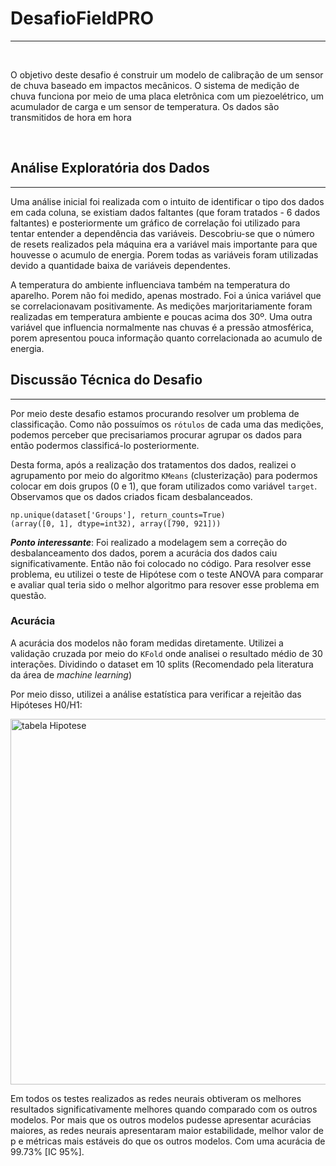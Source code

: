 # DesafioFieldPRO
<hr />

<br />

O objetivo deste desafio é construir um modelo de calibração de um sensor de chuva baseado em impactos mecânicos.
O sistema de medição de chuva funciona por meio de uma placa eletrônica com um piezoelétrico, um acumulador de carga e um sensor de temperatura. Os dados são transmitidos de hora em hora

<br />

## Análise Exploratória dos Dados
<hr />

Uma análise inicial foi realizada com o intuito de identificar o tipo dos dados em cada coluna, se existiam dados faltantes (que foram tratados - 6 dados faltantes) e posteriormente um gráfico de correlação foi utilizado para tentar entender a dependência das variáveis. Descobriu-se que o número de resets realizados pela máquina era a variável mais importante para que houvesse o acumulo de energia. Porem todas as variáveis foram utilizadas devido a quantidade baixa de variáveis dependentes.

A temperatura do ambiente influenciava também na temperatura do aparelho. Porem não foi medido, apenas mostrado. Foi a única variável que se correlacionavam positivamente. As medições marjoritariamente foram realizadas em temperatura ambiente e poucas acima dos 30º. Uma outra variável que influencia normalmente nas chuvas é a pressão atmosférica, porem apresentou pouca informação quanto correlacionada ao acumulo de energia.


## Discussão Técnica do Desafio
<hr />

Por meio deste desafio estamos procurando resolver um problema de classificação. Como não possuímos os `rótulos` de cada uma das medições, podemos perceber que precisariamos procurar agrupar os dados para então podermos classificá-lo posteriormente.

Desta forma, após a realização dos tratamentos dos dados, realizei o agrupamento por meio do algoritmo `KMeans` (clusterização) para podermos colocar em dois grupos (0 e 1), que foram utilizados como variável `target`. Observamos que os dados criados ficam desbalanceados.

`np.unique(dataset['Groups'], return_counts=True)` <br />
`(array([0, 1], dtype=int32), array([790, 921]))`

**_Ponto interessante_**: Foi realizado a modelagem sem a correção do desbalanceamento dos dados, porem a acurácia dos dados caiu significativamente. Então não foi colocado no código. Para resolver esse problema, eu utilizei o teste de Hipótese com o teste ANOVA para comparar e avaliar qual teria sido o melhor algoritmo para resover esse problema em questão.

### Acurácia

A acurácia dos modelos não foram medidas diretamente. Utilizei a validação cruzada por meio do `KFold` onde analisei o resultado médio de 30 interações. Dividindo o dataset em 10 splits (Recomendado pela literatura da área de _machine learning_)

Por meio disso, utilizei a análise estatística para verificar a rejeitão das Hipóteses H0/H1:

<img width="585" alt="tabela Hipotese" src="https://github.com/cantaruttim/DesafioFieldPRO/assets/81988636/2ed87338-be1d-4f79-a52d-6e42723522cd">

Em todos os testes realizados as redes neurais obtiveram os melhores resultados significativamente melhores quando comparado com os outros modelos. Por mais que os outros modelos pudesse apresentar acurácias maiores, as redes neurais apresentaram maior estabilidade, melhor valor de p e métricas mais estáveis do que os outros modelos. Com uma acurácia de 99.73% [IC 95%].
